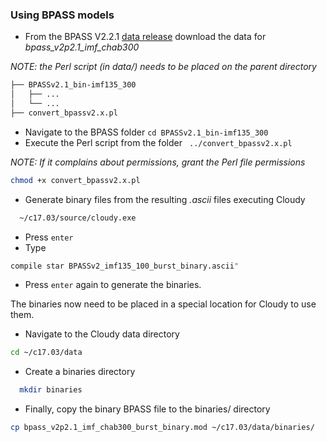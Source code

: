 ### Using BPASS models
* From the BPASS V2.2.1 [data release](https://bpass.auckland.ac.nz/9.html) download the data for _bpass_v2p2.1_imf_chab300_


_NOTE: the Perl script (in data/) needs to be placed on the parent directory_

```bash
├── BPASSv2.1_bin-imf135_300
│   ├── ...
│   └── ...
├── convert_bpassv2.x.pl
```

* Navigate to the BPASS folder ```cd BPASSv2.1_bin-imf135_300 ```
* Execute the Perl script from the folder
``` ../convert_bpassv2.x.pl```

_NOTE: If it complains about permissions, grant the Perl file permissions_

```bash
chmod +x convert_bpassv2.x.pl
```
* Generate binary files from the resulting _.ascii_ files executing Cloudy
```bash
  ~/c17.03/source/cloudy.exe
```
* Press ```enter```
* Type
```bash 
compile star BPASSv2_imf135_100_burst_binary.ascii" 
```
* Press ```enter``` again to generate the binaries.

The binaries now need to be placed in a special location for Cloudy to use them.

* Navigate to the Cloudy data directory 
```bash
cd ~/c17.03/data
```
* Create a binaries directory 
```bash
  mkdir binaries
```
* Finally, copy the binary BPASS file to the binaries/ directory 
```bash 
cp bpass_v2p2.1_imf_chab300_burst_binary.mod ~/c17.03/data/binaries/
```
